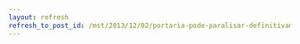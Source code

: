 ```yaml
---
layout: refresh
refresh_to_post_id: /mst/2013/12/02/portaria-pode-paralisar-definitivamente-a-identificao-de-terras-indgenas
---
```


